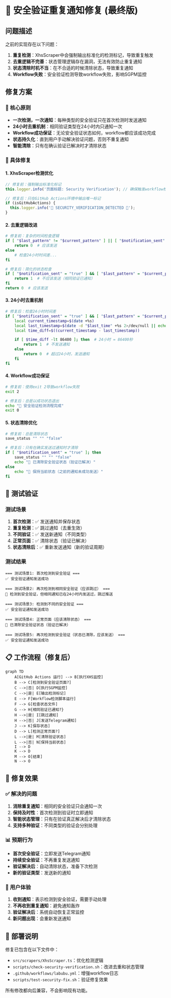 # 🔧 安全验证重复通知修复 (最终版)

## 问题描述

之前的实现存在以下问题：
1. **重复检测**：XhsScraper中会强制输出标准化的检测标记，导致重复触发
2. **去重逻辑不完善**：状态管理逻辑存在漏洞，无法有效防止重复通知
3. **状态清除时机不当**：在不合适的时候清除状态，导致重复通知
4. **Workflow失败**：安全验证检测导致workflow失败，影响SGPM监控

## 修复方案

### 🎯 核心原则
- **一次检测，一次通知**：每种类型的安全验证只在首次检测时发送通知
- **24小时去重机制**：相同验证类型在24小时内只通知一次
- **Workflow成功保证**：无论安全验证状态如何，workflow都应该成功完成
- **状态持久化**：直到用户手动解决验证问题，否则不重复通知
- **智能清除**：只有在确认验证已解决时才清除状态

### 🔧 具体修复

#### 1. XhsScraper检测优化
```typescript
// 修复前：强制输出标准化标记
this.logger.info('页面标题: Security Verification'); // 确保触发workflow检测

// 修复后：只在GitHub Actions环境中输出唯一标记
if (isGitHubActions) {
  this.logger.info('🔐 SECURITY_VERIFICATION_DETECTED 🔐');
}
```

#### 2. 去重逻辑改进
```bash
# 修复前：复杂的时间检查逻辑
if [ "$last_pattern" != "$current_pattern" ] || [ "$notification_sent" != "true" ]; then
    return 0  # 应该发送
else
    # 检查24小时时间差...
fi

# 修复后：简化的状态检查
if [ "$notification_sent" = "true" ] && [ "$last_pattern" = "$current_pattern" ]; then
    return 1  # 不应该发送（相同验证已通知）
fi
return 0  # 应该发送
```

#### 3. 24小时去重机制
```bash
# 修复后：检查24小时时间差
if [ "$notification_sent" = "true" ] && [ "$last_pattern" = "$current_pattern" ]; then
    local current_timestamp=$(date +%s)
    local last_timestamp=$(date -d "$last_time" +%s 2>/dev/null || echo 0)
    local time_diff=$((current_timestamp - last_timestamp))

    if [ $time_diff -lt 86400 ]; then  # 24小时 = 86400秒
        return 1  # 不发送通知
    else
        return 0  # 超过24小时，发送通知
    fi
fi
```

#### 4. Workflow成功保证
```bash
# 修复前：使用exit 2导致workflow失败
exit 2

# 修复后：总是以成功状态退出
echo "🎯 安全验证检测流程完成"
exit 0
```

#### 5. 状态清除优化
```bash
# 修复前：总是清除状态
save_status "" "" "false"

# 修复后：只有在确实发送过通知时才清除
if [ "$notification_sent" = "true" ]; then
    save_status "" "" "false"
    echo "🧹 已清除安全验证状态（验证已解决）"
else
    echo "📝 保持当前状态（之前的通知未成功发送）"
fi
```

## 🧪 测试验证

### 测试场景
1. **首次检测**：✅ 发送通知并保存状态
2. **重复检测**：✅ 跳过通知（去重生效）
3. **不同验证**：✅ 发送新通知（不同类型）
4. **正常页面**：✅ 清除状态（验证已解决）
5. **状态清除后**：✅ 重新发送通知（新的验证周期）

### 测试结果
```
=== 测试场景1: 首次检测到安全验证 ===
✅ 安全验证通知发送成功

=== 测试场景2: 再次检测到相同安全验证（应该跳过） ===
🔕 检测到安全验证，但相同通知已在24小时内发送过，跳过推送

=== 测试场景3: 检测到不同的安全验证 ===
✅ 安全验证通知发送成功

=== 测试场景4: 正常页面（应该清除状态） ===
🧹 已清除安全验证状态（验证已解决）

=== 测试场景5: 再次检测到安全验证（状态已清除，应该发送） ===
✅ 安全验证通知发送成功
```

## 📋 工作流程（修复后）

```mermaid
graph TD
    A[GitHub Actions 运行] --> B[执行XHS监控]
    B --> C[检测到安全验证页面?]
    C -->|否| D[执行SGPM监控]
    C -->|是| E[输出检测标记]
    E --> F[Workflow检测脚本运行]
    F --> G[检查状态文件]
    G --> H{相同验证已通知?}
    H -->|是| I[跳过通知]
    H -->|否| J[发送Telegram通知]
    J --> K[保存状态]
    D --> L[检测正常页面?]
    L -->|是| M[清除验证状态]
    L -->|否| N[保持当前状态]
    I --> D
    K --> D
    M --> O[结束]
    N --> O
```

## 🎯 修复效果

### ✅ 解决的问题
1. **消除重复通知**：相同的安全验证只会通知一次
2. **保持及时性**：首次检测到验证时立即通知
3. **智能状态管理**：只有在验证真正解决后才清除状态
4. **支持多种验证**：不同类型的验证会分别处理

### 📊 预期行为
- **首次安全验证**：立即发送Telegram通知
- **持续安全验证**：不再重复发送通知
- **验证解决后**：自动清除状态，准备下次检测
- **新的验证类型**：发送新的通知

### 🔄 用户体验
1. **收到通知**：表示检测到安全验证，需要手动处理
2. **不再收到重复通知**：避免通知轰炸
3. **验证解决后**：系统自动恢复正常监控
4. **新问题出现**：会重新发送通知

## 🚀 部署说明

修复已包含在以下文件中：
- `src/scrapers/XhsScraper.ts`：优化检测逻辑
- `scripts/check-security-verification.sh`：改进去重和状态管理
- `.github/workflows/labubu.yml`：增强workflow日志
- `scripts/test-security-fix.sh`：验证修复效果

所有修改都向后兼容，不会影响现有功能。
